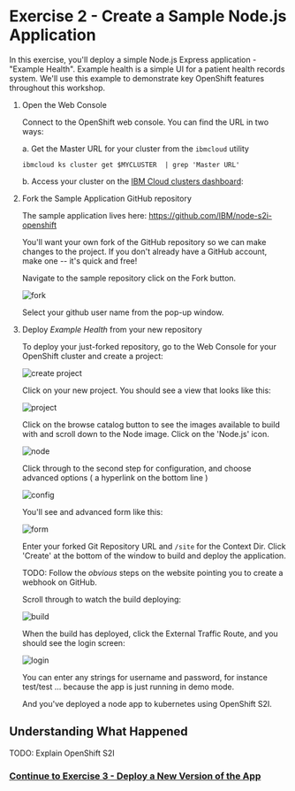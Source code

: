 # Exercise 2 - Create a Sample Node.js Application

In this exercise, you'll deploy a simple Node.js Express application - "Example Health". Example health is a simple UI for a patient health records system. We'll use this example to demonstrate key OpenShift features throughout this workshop.

1. Open the Web Console

    Connect to the OpenShift web console. You can find the URL in two ways:

    a. Get the Master URL for your cluster from the `ibmcloud` utility

    ```shell
    ibmcloud ks cluster get $MYCLUSTER  | grep 'Master URL'
    ```

    b. Access your cluster on the [IBM Cloud clusters dashboard](https://cloud.ibm.com/kubernetes/clusters):

2. Fork the Sample Application GitHub repository
    
    The sample application lives here: https://github.com/IBM/node-s2i-openshift

    You'll want your own fork of the GitHub repository so we can make changes to the project. If you don't already have a GitHub account, make one -- it's quick and free!

    Navigate to the sample repository click on the Fork button.

    ![fork](./images/fork.png)

    Select your github user name from the pop-up window.

3. Deploy *Example Health* from your new repository

    To deploy your just-forked repository, go to the Web Console for your OpenShift cluster and create a project:

    ![create project](./images/createproject.png)

    Click on your new project. You should see a view that looks like this:

    ![project](./images/projectview.png)

    Click on the browse catalog button to see the images available to build with and scroll down to the Node image. Click on the 'Node.js' icon.

    ![node](./images/node.png)

    Click through to the second step for configuration, and choose advanced options ( a hyperlink on the bottom line )

    ![config](./images/advanced.png)

    You'll see and advanced form like this:

    ![form](./images/node-advanced-form.png)

    Enter your forked Git Repository URL and `/site` for the Context Dir. Click 'Create' at the bottom of the window to build and deploy the application.
    
    TODO: Follow the *obvious* steps on the website pointing you to create a webhook on GitHub.

    Scroll through to watch the build deploying:

    ![build](./images/build.png)

    When the build has deployed, click the External Traffic Route, and you should see the login screen:

    ![login](./images/login.png)

    You can enter any strings for username and password, for instance test/test ... because the app is just running in demo mode.

    And you've deployed a node app to kubernetes using OpenShift S2I.

## Understanding What Happened

TODO: Explain OpenShift S2I

### [Continue to Exercise 3 - Deploy a New Version of the App](../exercise-3/README.md)
